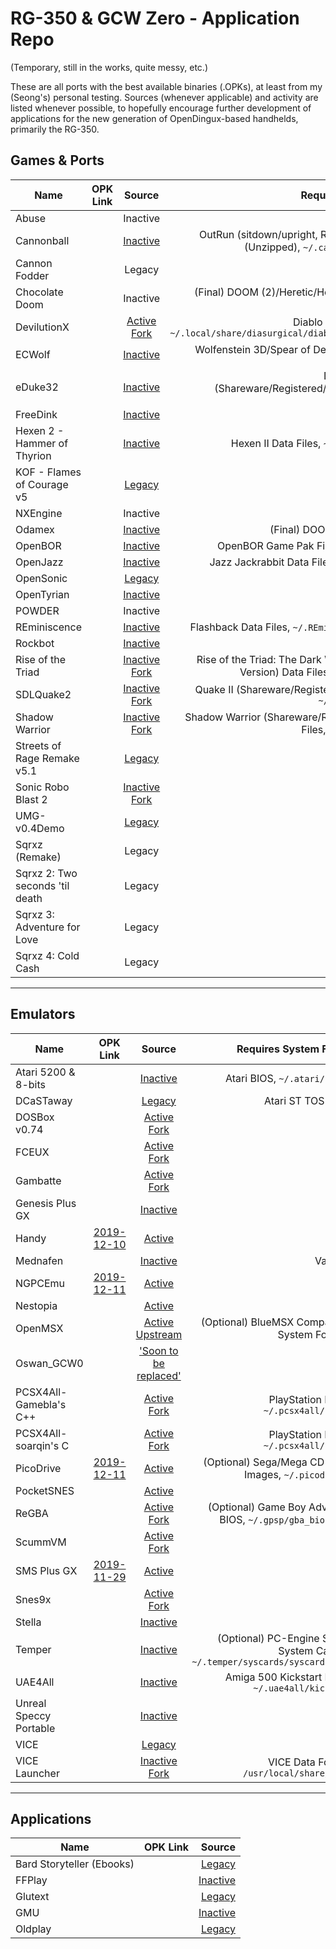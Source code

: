 # RG-350 & GCW Zero - Application Repo

(Temporary, still in the works, quite messy, etc.)

These are all ports with the best available binaries (.OPKs), at least from my (Seong's) personal testing. Sources (whenever applicable) and activity are listed whenever possible, to hopefully encourage further development of applications for the new generation of OpenDingux-based handhelds, primarily the RG-350.

## Games & Ports

| Name | OPK Link | Source | Requires Data Files? |
|----------|:----:|:------:|---------------------:|
Abuse |  | Inactive | No
Cannonball |  | [Inactive](https://github.com/gameblabla/Cannonballs/raw/master/cannonball.opk) | OutRun (sitdown/upright, Rev B) Data Files (Unzipped), `~/.cannonball/roms/`
Cannon Fodder |  | Legacy | No
Chocolate Doom |  | Inactive | (Final) DOOM (2)/Heretic/Hexen/Strife Data Files
DevilutionX |  | [Active Fork](https://github.com/glebm/devilutionX) | Diablo 1.09b Data File, `~/.local/share/diasurgical/diablo/diabdat.mpq`
ECWolf |  | [Inactive](https://github.com/JohnnyonFlame/ecwolf) | Wolfenstein 3D/Spear of Destiny Data Files, `~/.ecwolf/`
eDuke32 |  | [Inactive](https://github.com/zear/eduke32) | Duke Nukem 3D (Shareware/Registered/Plutonium Pak), `~/.eduke32/`
FreeDink |  | [Inactive](https://www.gnu.org/software/freedink/) | No
Hexen 2	- Hammer of Thyrion |  | [Inactive](https://github.com/JohnnyonFlame/gcw0-hexen2) | Hexen II Data Files, `~/.hexen2/data1`
KOF - Flames of Courage v5 |  | [Legacy](https://sites.google.com/site/egstudiogamesen/kof-flames-of-courage-v5) | No
NXEngine |  | Inactive | No
Odamex |  | [Inactive](https://github.com/JohnnyonFlame/odamex) | (Final) DOOM (2) Data Files
OpenBOR |  | [Inactive](https://github.com/DavidKnight247/OpenBOR-for-the-GCW0) | OpenBOR Game Pak Files, `~/.openbor/`
OpenJazz |  | [Inactive](https://boards.dingoonity.org/gcw-development/openjazz-8914/) | Jazz Jackrabbit Data Files, `~/.openjazz/`
OpenSonic |  | [Legacy](http://opensnc.sourceforge.net/home/index.php) | No
OpenTyrian |  | [Inactive](https://github.com/JohnnyonFlame/OpenTyrian) | No
POWDER |  | Inactive | No
REminiscence |  | [Inactive](https://github.com/ElwingGit/GCW0_REminiscence) | Flashback Data Files, `~/.REminiscence/data/`
Rockbot |  | [Inactive](https://github.com/protoman/rockbot) | No
Rise of the Triad |  | [Inactive Fork](https://github.com/podulator/RoTT) | Rise of the Triad: The Dark War (Registered Version) Data Files, `~/.rott/data/`
SDLQuake2 |  | [Inactive Fork](https://github.com/gameblabla/quake2-rs97) | Quake II (Shareware/Registered) Data Files, `~/.quake2/baseq2`
Shadow Warrior |  | [Inactive Fork](https://github.com/JohnnyonFlame/gcw0-jfsw) | Shadow Warrior (Shareware/Registered) Data Files, `~/.jfsw/sw.grp`
Streets of Rage Remake v5.1 |  | [Legacy](https://sega.com) | No
Sonic Robo Blast 2 |  | [Inactive Fork](https://github.com/gameblabla/srb2-gcw) | No
UMG-v0.4Demo |  | [Legacy](http://artur-rojek.eu/umg.php) | No
Sqrxz (Remake) |  | Legacy | No
Sqrxz 2: Two seconds 'til death |  | Legacy | No
Sqrxz 3: Adventure for Love |  | Legacy | No
Sqrxz 4: Cold Cash |  | Legacy | No

---

## Emulators

| Name | OPK Link | Source | Requires System Files? |
|------|:--------:|:------:|-----------------------:|
Atari 5200 & 8-bits |  | [Inactive](https://github.com/kerheol/dingux-atari) | Atari BIOS, `~/.atari/roms/`
DCaSTaway |  | [Legacy](https://boards.dingoonity.org/gcw-releases/dcastaway-an-atari-st-emulator/) | Atari ST TOS ROM
DOSBox v0.74 |  | [Active Fork](https://github.com/soarqin/dosbox-rg350) | No
FCEUX |  | [Active Fork](https://github.com/soarqin/fceux-for-retrogame) | No
Gambatte |  | [Active Fork](https://github.com/bardeci/dot-matrix-simulator) | No
Genesis Plus GX |  | [Inactive](https://github.com/DavidKnight247/Genesis-Plus-GX) | No
Handy | [2019-12-10](https://gameblabla.nl/files/ipk/gcw0/handy_gcw0.opk) | [Active](https://github.com/gameblabla/handy-rs97) | No
Mednafen |  | [Inactive](https://github.com/gameblabla/mednafen-gcw) | Various
NGPCEmu	| [2019-12-11](https://gameblabla.nl/files/ipk/gcw0/ngpcemu_gcw0.opk) | [Active](https://github.com/gameblabla/NGPCemu) | No
Nestopia |  | [Active](https://github.com/Derynect/nestopia) | ?
OpenMSX	|  | [Active Upstream](https://github.com/openMSX/openMSX) | (Optional) BlueMSX Compatible System Folders
Oswan_GCW0 |  | ['Soon to be replaced'](https://github.com/gameblabla/oswan) | No
PCSX4All-Gamebla's C++ |  | [Active Fork](https://github.com/gameblabla/pcsx4all_rs97_rg350) | PlayStation BIOS, `~/.pcsx4all/bios/`
PCSX4All-soarqin's C |  | [Active Fork](https://github.com/soarqin/RG350_pcsx4all) | PlayStation BIOS, `~/.pcsx4all/bios/`
PicoDrive | [2019-12-11](https://gameblabla.nl/files/ipk/gcw0/picodrive_gcw0.opk) | [Active](https://github.com/gameblabla/apparentlydoesntexist) | (Optional) Sega/Mega CD BIOS Images, `~/.picodrive/`
PocketSNES |  | [Active](https://github.com/soarqin/PocketSNES) | No
ReGBA |  | [Active Fork](https://github.com/soarqin/ReGBA) | (Optional) Game Boy Advance BIOS, `~/.gpsp/gba_bios.bin`
ScummVM	|  | [Active Fork](https://github.com/jbanes/scummvm) | No
SMS Plus GX | [2019-11-29](https://gameblabla.nl/files/ipk/gcw0/smsplus_gcw0.opk) | [Active](https://github.com/gameblabla/sms_sdl) | No
Snes9x |  | [Active Fork](https://github.com/soarqin/snes9x) | No
Stella |  | [Inactive](https://github.com/DavidKnight247/Stella-3.9.3) | No
Temper |  | [Inactive](https://github.com/gameblabla/temper) | (Optional) PC-Engine Super System Card 3, `~/.temper/syscards/syscard3.pce`
UAE4All |  | [Inactive](https://github.com/zear/uae4all) | Amiga 500 Kickstart ROM, `~/.uae4all/kick.rom`
Unreal Speccy Portable |  | [Inactive](https://github.com/DavidKnight247/Unreal-Speccy-Emulator-GCW0-Edition) | No
VICE |  | [Legacy](https://boards.dingoonity.org/gcw-zero-emulation/(testing)-vice-2-3/) | No
VICE Launcher |  | [Inactive Fork](https://github.com/SeongGino/notexistingyet) | VICE Data Folder, `/usr/local/share/VICE`

---

## Applications

| Name | OPK Link | Source |
|------|:--------:|-------:|
Bard Storyteller (Ebooks) |  | [Legacy](https://boards.dingoonity.org/gcw-releases/bard-storyteller-ebook-reader-with-text-to-speech/)
FFPlay |  | [Inactive](https://github.com/denis-n-kuznetsov/FFmpeg-GCW0)
Glutext |  | [Legacy](https://boards.dingoonity.org/gcw-releases/glutexto-1-2/)
GMU |  | [Inactive](https://github.com/denis-n-kuznetsov/gmu)
Oldplay |  | [Legacy](https://boards.dingoonity.org/gcw-releases/oldplay-for-opendingux/)
